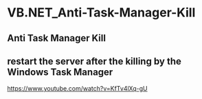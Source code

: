 # VB.NET_Anti-Task-Manager-Kill
Anti Task Manager Kill
--
restart the server after the killing by the Windows Task Manager
--
https://www.youtube.com/watch?v=KfTv4lXq-gU

